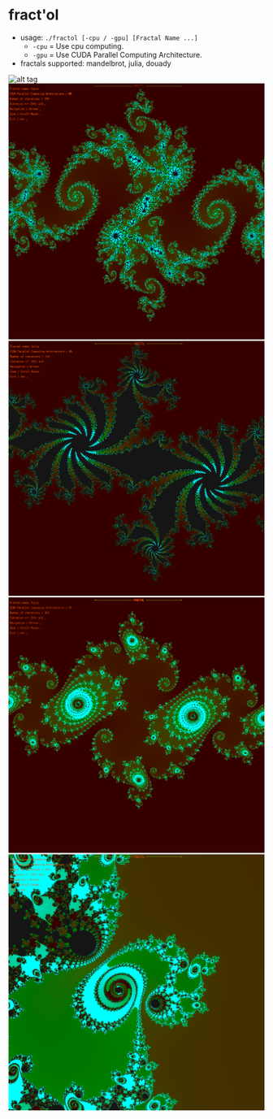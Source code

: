 fract'ol
=========

- usage: ```./fractol [-cpu / -gpu] [Fractal Name ...]```
	* ```-cpu``` = Use cpu computing.
	* ```-gpu``` = Use CUDA Parallel Computing Architecture.
- fractals supported: mandelbrot, julia, douady

![alt tag](img/fractol.gif)
![alt tag](img/sc1.png)
![alt tag](img/sc2.png)
![alt tag](img/sc4.png)
![alt tag](img/sc3.png)
